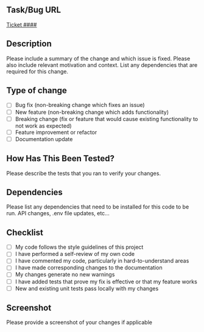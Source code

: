 ## Task/Bug URL
[Ticket ####](https://sede-pt.visualstudio.com/....)

## Description

Please include a summary of the change and which issue is fixed. Please also include relevant motivation and context. List any dependencies that are required for this change.

## Type of change

- [ ] Bug fix (non-breaking change which fixes an issue)
- [ ] New feature (non-breaking change which adds functionality)
- [ ] Breaking change (fix or feature that would cause existing functionality to not work as expected)
- [ ] Feature improvement or refactor
- [ ] Documentation update

## How Has This Been Tested?

Please describe the tests that you ran to verify your changes.

## Dependencies

Please list any dependencies that need to be installed for this code to be run. API changes, .env file updates, etc...

## Checklist

- [ ] My code follows the style guidelines of this project
- [ ] I have performed a self-review of my own code
- [ ] I have commented my code, particularly in hard-to-understand areas
- [ ] I have made corresponding changes to the documentation
- [ ] My changes generate no new warnings
- [ ] I have added tests that prove my fix is effective or that my feature works
- [ ] New and existing unit tests pass locally with my changes

## Screenshot

Please provide a screenshot of your changes if applicable
